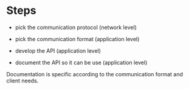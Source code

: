 # Steps

* pick the communication protocol (network level)

* pick the communication format (application level)

* develop the API (application level)

* document the API so it can be use (application level)


Documentation is specific according to the communication format and client needs.



